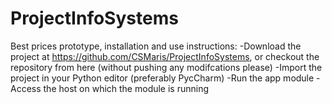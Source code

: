 # ProjectInfoSystems
Best prices prototype, installation and use instructions:
-Download the project at https://github.com/CSMaris/ProjectInfoSystems, or checkout the repository from here (without pushing any modifcations please)
-Import the project in your Python editor (preferably PycCharm)
-Run the app module
-Access the host on which the module is running
